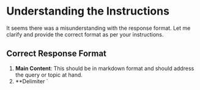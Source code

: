 # Understanding the Instructions

It seems there was a misunderstanding with the response format. Let me clarify and provide the correct format as per your instructions.

## Correct Response Format

1. **Main Content**: This should be in markdown format and should address the query or topic at hand.
2. **Delimiter `